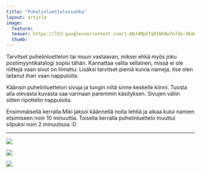 ```yaml
---
title: "Puhelinluetteloviuhka"
layout: article
image:
  feature:
  teaser: https://lh3.googleusercontent.com/1-ANJ4MpGTq8IWhBw7nfde-4EmONANq68gVFqMz07aA=w245-h181-no
  thumb:
---
```


Tarvitset puhelinluettelon tai muun vastaavan, miksei ehkä myös joku postimyyntikatalogi sopisi tähän. Kannattaa valita sellainen, missä ei ole niittejä vaan sivut on liimattu. Lisäksi tarvitset pieniä kuivia nameja, itse olen laitanut ihan vaan nappuloita.

Käänsin puhelinluettelon sivuja ja tungin niitä sinne keskelle kiinni. Tuosta alla olevasta kuvasta saa varmaan paremmin käsityksen. Sivujen väliin sitten ripottelin nappuloita.

Ensimmäisellä kerralla Miki jaksoi käännellä noita lehtiä ja aikaa kului namien etsimiseen noin 10 minuuttia. Toisella kerralla puhelinluettelo muuttui silpuksi noin 2 minuutissa :D

---

![](https://lh3.googleusercontent.com/auVahgM8HcL0mA3uRoBQKlPbDURg-cjAJpzMZSfKmh8=w800)

![](https://lh3.googleusercontent.com/tpe96-6Turu_I2W-80BjHPUmdIVYirnQocqeJGFeskQ=w800)

![](https://lh3.googleusercontent.com/9vSY_h5uqfSscNaF_Brs4l4Rr9moGPjNEiOapGa8_ZU=w800)

